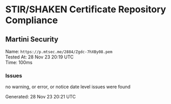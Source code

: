 # STIR/SHAKEN Certificate Repository Compliance

## Martini Security

Name: `https://p.mtsec.me/2884/Zgdc-7hXBy08.pem`\
Tested At: 28 Nov 23 20:19 UTC\
Time: 100ms

### Issues

no warning, or error, or notice date level issues were found

Generated: 28 Nov 23 20:21 UTC